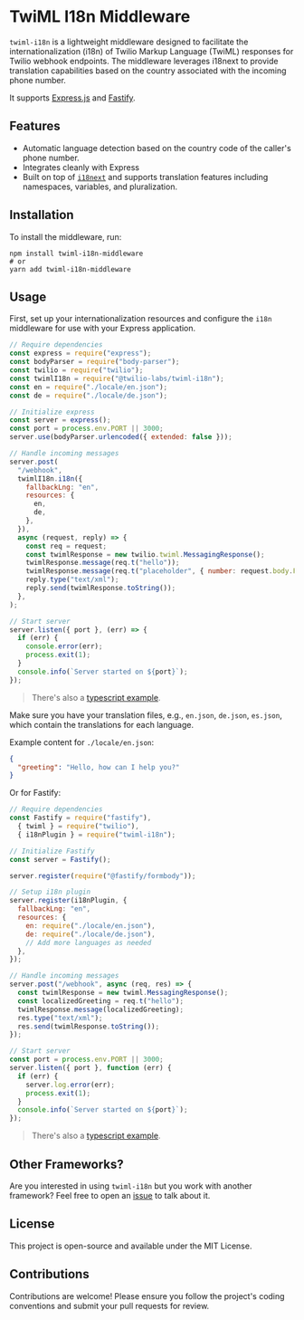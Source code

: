 # TwiML I18n Middleware

`twiml-i18n` is a lightweight middleware designed to facilitate the internationalization (i18n) of Twilio Markup Language (TwiML) responses for Twilio webhook endpoints. The middleware leverages i18next to provide translation capabilities based on the country associated with the incoming phone number.

It supports [Express.js](https://expressjs.com/) and [Fastify](https://fastify.io/).

## Features

- Automatic language detection based on the country code of the caller's phone number.
- Integrates cleanly with Express
- Built on top of [`i18next`](https://github.com/i18next/i18next) and supports translation features including namespaces, variables, and pluralization.

## Installation

To install the middleware, run:

```
npm install twiml-i18n-middleware
# or
yarn add twiml-i18n-middleware
```

## Usage

First, set up your internationalization resources and configure the `i18n` middleware for use with your Express application.

```js
// Require dependencies
const express = require("express");
const bodyParser = require("body-parser");
const twilio = require("twilio");
const twimlI18n = require("@twilio-labs/twiml-i18n");
const en = require("./locale/en.json");
const de = require("./locale/de.json");

// Initialize express
const server = express();
const port = process.env.PORT || 3000;
server.use(bodyParser.urlencoded({ extended: false }));

// Handle incoming messages
server.post(
  "/webhook",
  twimlI18n.i18n({
    fallbackLng: "en",
    resources: {
      en,
      de,
    },
  }),
  async (request, reply) => {
    const req = request;
    const twimlResponse = new twilio.twiml.MessagingResponse();
    twimlResponse.message(req.t("hello"));
    twimlResponse.message(req.t("placeholder", { number: request.body.From }));
    reply.type("text/xml");
    reply.send(twimlResponse.toString());
  },
);

// Start server
server.listen({ port }, (err) => {
  if (err) {
    console.error(err);
    process.exit(1);
  }
  console.info(`Server started on ${port}`);
});
```

> There's also a [typescript example](./examples/express-server.ts).

Make sure you have your translation files, e.g., `en.json`, `de.json`, `es.json`, which contain the translations for each language.

Example content for `./locale/en.json`:

```json
{
  "greeting": "Hello, how can I help you?"
}
```

Or for Fastify:

```js
// Require dependencies
const Fastify = require("fastify"),
  { twiml } = require("twilio"),
  { i18nPlugin } = require("twiml-i18n");

// Initialize Fastify
const server = Fastify();

server.register(require("@fastify/formbody"));

// Setup i18n plugin
server.register(i18nPlugin, {
  fallbackLng: "en",
  resources: {
    en: require("./locale/en.json"),
    de: require("./locale/de.json"),
    // Add more languages as needed
  },
});

// Handle incoming messages
server.post("/webhook", async (req, res) => {
  const twimlResponse = new twiml.MessagingResponse();
  const localizedGreeting = req.t("hello");
  twimlResponse.message(localizedGreeting);
  res.type("text/xml");
  res.send(twimlResponse.toString());
});

// Start server
const port = process.env.PORT || 3000;
server.listen({ port }, function (err) {
  if (err) {
    server.log.error(err);
    process.exit(1);
  }
  console.info(`Server started on ${port}`);
});
```

> There's also a [typescript example](./examples/fastify-server.ts).

## Other Frameworks?

Are you interested in using `twiml-i18n` but you work with another framework? Feel free to open an [issue](https://github.com/twilio-labs/twilio-i18n/issues/new) to talk about it.

## License

This project is open-source and available under the MIT License.

## Contributions

Contributions are welcome! Please ensure you follow the project's coding conventions and submit your pull requests for review.
